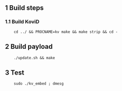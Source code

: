 ##  1 Build steps

### 1.1 Build KoviD

        cd ../ && PROCNAME=kv make && make strip && cd -

## 2 Build payload

        ./update.sh && make

## 3 Test

        sudo ./kv_embed ; dmesg
